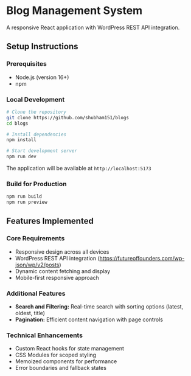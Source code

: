 # Blog Management System

A responsive React application with WordPress REST API integration.

## Setup Instructions

### Prerequisites

- Node.js (version 16+)
- npm

### Local Development

```bash
# Clone the repository
git clone https://github.com/shubham151/blogs
cd blogs

# Install dependencies
npm install

# Start development server
npm run dev

```

The application will be available at `http://localhost:5173`

### Build for Production

```bash
npm run build
npm run preview
```

## Features Implemented

### Core Requirements

- Responsive design across all devices
- WordPress REST API integration (https://futureoffounders.com/wp-json/wp/v2/posts)
- Dynamic content fetching and display
- Mobile-first responsive approach

### Additional Features

- **Search and Filtering:** Real-time search with sorting options (latest, oldest, title)
- **Pagination:** Efficient content navigation with page controls

### Technical Enhancements

- Custom React hooks for state management
- CSS Modules for scoped styling
- Memoized components for performance
- Error boundaries and fallback states
